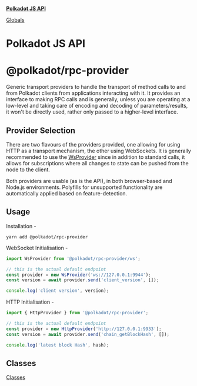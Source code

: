 **[Polkadot JS API](README.md)**

[Globals](globals.md)

# Polkadot JS API

# @polkadot/rpc-provider

Generic transport providers to handle the transport of method calls to and from Polkadot clients from applications interacting with it. It provides an interface to making RPC calls and is generally, unless you are operating at a low-level and taking care of encoding and decoding of parameters/results, it won't be directly used, rather only passed to a higher-level interface.

## Provider Selection

There are two flavours of the providers provided, one allowing for using HTTP as a transport mechanism, the other using WebSockets. It is generally recommended to use the [WsProvider](classes/_ws_provider_.wsprovider.md) since in addition to standard calls, it allows for subscriptions where all changes to state can be pushed from the node to the client.

Both providers are usable (as is the API), in both browser-based and Node.js environments. Polyfills for unsupported functionality are automatically applied based on feature-detection.

## Usage

Installation -

```
yarn add @polkadot/rpc-provider
```

WebSocket Initialisation -

```javascript
import WsProvider from '@polkadot/rpc-provider/ws';

// this is the actual default endpoint
const provider = new WsProvider('ws://127.0.0.1:9944');
const version = await provider.send('client_version', []);

console.log('client version', version);
```

HTTP Initialisation -

```javascript
import { HttpProvider } from '@polkadot/rpc-provider';

// this is the actual default endpoint
const provider = new HttpProvider('http://127.0.0.1:9933');
const version = await provider.send('chain_getBlockHash', []);

console.log('latest block Hash', hash);
```

## Classes

[Classes](SUMMARY.md)